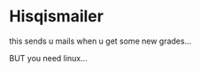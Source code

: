 <!---
 Copyright (C) 2018 Klaus Schwarz
 
 This file is part of HisqisMailer.
 
 HisqisMailer is free software: you can redistribute it and/or modify
 it under the terms of the GNU General Public License as published by
 the Free Software Foundation, either version 3 of the License, or
 (at your option) any later version.
 
 HisqisMailer is distributed in the hope that it will be useful,
 but WITHOUT ANY WARRANTY; without even the implied warranty of
 MERCHANTABILITY or FITNESS FOR A PARTICULAR PURPOSE.  See the
 GNU General Public License for more details.
 
 You should have received a copy of the GNU General Public License
 along with HisqisMailer.  If not, see <http://www.gnu.org/licenses/>.
-->

# Hisqismailer

this sends u mails when u get some new grades...

BUT you need linux...
